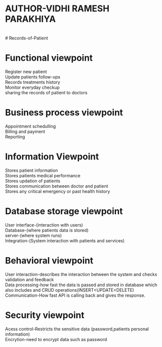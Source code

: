
# AUTHOR-VIDHI RAMESH PARAKHIYA
<br>
# Records-of-Patient
<br>


# Functional viewpoint
Register new patient<br>
Update patients follow-ups<br> 
Records treatments history<br>
Monitor everyday checkup<br>
sharing the records of patient to doctors<br>

# Business process viewpoint
Appointment schedulling<br>
Billing and payment<br>
Reporting<br>

# Information Viewpoint
Stores patient information<br>
Stores patients medical performance<br>
Stores updation of patients<br>
Stores communication between doctor and patient<br>
Stores any critical emergency or past health history<br>

# Database storage viewpoint
User interface-(interaction with users)<br>
Database-(where patients data is stored)<br>
server-(where system runs)<br>
Integration-(System interaction with patients and services)<br>

# Behavioral viewpoint
User interaction-describes the interaction between the system and checks validation and feedback<br> 
Data processing-how fast the data is passed and stored in database which also includes and CRUD operations(INSERT<UPDATE<DELETE)<br>
Communication-How fast API is calling back and gives the response.<br>

# Security viewpoint
Acess control-Restricts the sensitive data (password,patients personal information)<br>
Encrytion-need to encrypt data such as password<br>



